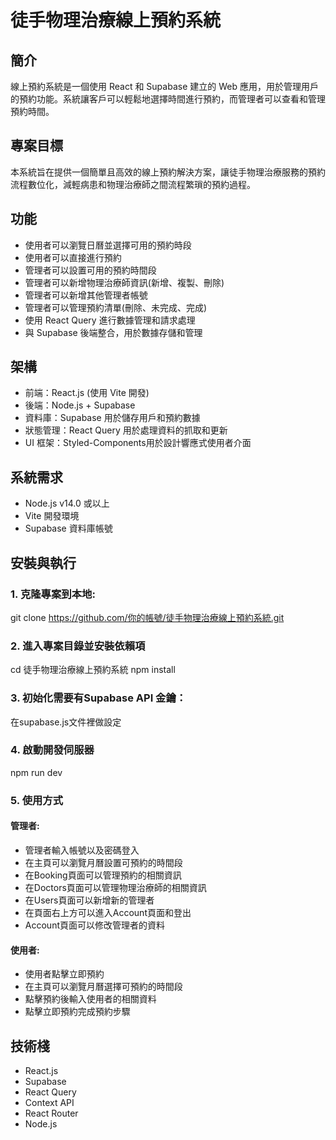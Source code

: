 # 徒手物理治療線上預約系統

## 簡介
線上預約系統是一個使用 React 和 Supabase 建立的 Web 應用，用於管理用戶的預約功能。系統讓客戶可以輕鬆地選擇時間進行預約，而管理者可以查看和管理預約時間。

## 專案目標
本系統旨在提供一個簡單且高效的線上預約解決方案，讓徒手物理治療服務的預約流程數位化，減輕病患和物理治療師之間流程繁瑣的預約過程。

## 功能
- 使用者可以瀏覽日曆並選擇可用的預約時段
- 使用者可以直接進行預約
- 管理者可以設置可用的預約時間段
- 管理者可以新增物理治療師資訊(新增、複製、刪除)
- 管理者可以新增其他管理者帳號
- 管理者可以管理預約清單(刪除、未完成、完成)
- 使用 React Query 進行數據管理和請求處理
- 與 Supabase 後端整合，用於數據存儲和管理

## 架構
- 前端：React.js (使用 Vite 開發)
- 後端：Node.js + Supabase
- 資料庫：Supabase 用於儲存用戶和預約數據
- 狀態管理：React Query 用於處理資料的抓取和更新
- UI 框架：Styled-Components用於設計響應式使用者介面

## 系統需求
- Node.js v14.0 或以上
- Vite 開發環境
- Supabase 資料庫帳號

## 安裝與執行
### 1. 克隆專案到本地:
git clone https://github.com/你的帳號/徒手物理治療線上預約系統.git

### 2. 進入專案目錄並安裝依賴項
cd 徒手物理治療線上預約系統
npm install

### 3. 初始化需要有Supabase API 金鑰：
在supabase.js文件裡做設定

### 4. 啟動開發伺服器
npm run dev

### 5. 使用方式
#### 管理者: 
- 管理者輸入帳號以及密碼登入
- 在主頁可以瀏覽月曆設置可預約的時間段
- 在Booking頁面可以管理預約的相關資訊
- 在Doctors頁面可以管理物理治療師的相關資訊
- 在Users頁面可以新增新的管理者
- 在頁面右上方可以進入Account頁面和登出
- Account頁面可以修改管理者的資料
 
#### 使用者:
- 使用者點擊立即預約
- 在主頁可以瀏覽月曆選擇可預約的時間段
- 點擊預約後輸入使用者的相關資料
- 點擊立即預約完成預約步驟

## 技術棧
- React.js
- Supabase
- React Query
- Context API
- React Router
- Node.js


   

  

